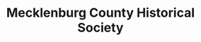 ---
layout: repo
title: "Mecklenburg County Historical Society"
id: 16561
permalink: repos/16561/
---